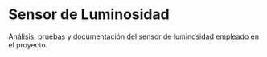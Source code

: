 # Sensor de Luminosidad
Análisis, pruebas y documentación del sensor de luminosidad empleado en el proyecto.
